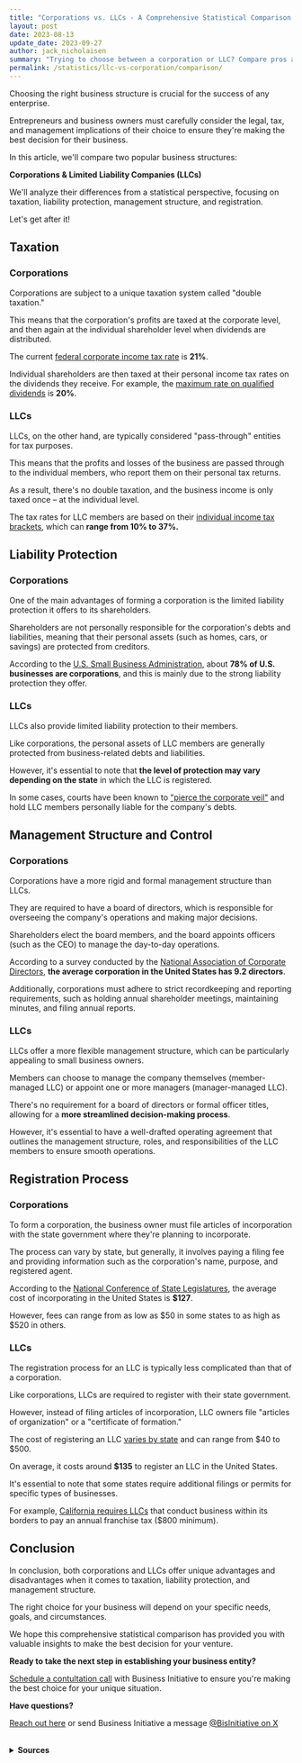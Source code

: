 ```yaml
---
title: "Corporations vs. LLCs - A Comprehensive Statistical Comparison of the Largest Business Entities"
layout: post
date: 2023-08-13
update_date: 2023-09-27
author: jack_nicholaisen
summary: "Trying to choose between a corporation or LLC? Compare pros and cons to make the best decision for your business. Don't miss out!"
permalink: /statistics/llc-vs-corporation/comparison/
---
```


Choosing the right business structure is crucial for the success of any enterprise. 

Entrepreneurs and business owners must carefully consider the legal, tax, and management implications of their choice to ensure they're making the best decision for their business. 

In this article, we'll compare two popular business structures: 

**Corporations & Limited Liability Companies (LLCs)**

We'll analyze their differences from a statistical perspective, focusing on taxation, liability protection, management structure, and registration.

Let's get after it!

## Taxation

### Corporations

Corporations are subject to a unique taxation system called "double taxation." 

This means that the corporation's profits are taxed at the corporate level, and then again at the individual shareholder level when dividends are distributed.

The current [federal corporate income tax rate](https://www.irs.gov/businesses/small-businesses-self-employed/corporation-income-tax-rates-deductions-and-credits) is **21%**. 

Individual shareholders are then taxed at their personal income tax rates on the dividends they receive. For example, the [maximum rate on qualified dividends](https://www.irs.gov/taxtopics/tc404) is **20%**.

### LLCs

LLCs, on the other hand, are typically considered "pass-through" entities for tax purposes. 

This means that the profits and losses of the business are passed through to the individual members, who report them on their personal tax returns.

As a result, there's no double taxation, and the business income is only taxed once – at the individual level. 

The tax rates for LLC members are based on their [individual income tax brackets](https://www.irs.gov/newsroom/tax-brackets-and-rates), which can **range from 10% to 37%.**

## Liability Protection

### Corporations

One of the main advantages of forming a corporation is the limited liability protection it offers to its shareholders. 

Shareholders are not personally responsible for the corporation's debts and liabilities, meaning that their personal assets (such as homes, cars, or savings) are protected from creditors.

According to the [U.S. Small Business Administration](https://www.sba.gov/business-guide/launch-your-business/choose-business-structure), about **78% of U.S. businesses are corporations**, and this is mainly due to the strong liability protection they offer.

### LLCs

LLCs also provide limited liability protection to their members. 

Like corporations, the personal assets of LLC members are generally protected from business-related debts and liabilities. 

However, it's essential to note that **the level of protection may vary depending on the state** in which the LLC is registered. 

In some cases, courts have been known to ["pierce the corporate veil"](https://www.investopedia.com/terms/p/piercingthecorporateveil.asp) and hold LLC members personally liable for the company's debts.

## Management Structure and Control

### Corporations

Corporations have a more rigid and formal management structure than LLCs. 

They are required to have a board of directors, which is responsible for overseeing the company's operations and making major decisions.

Shareholders elect the board members, and the board appoints officers (such as the CEO) to manage the day-to-day operations. 

According to a survey conducted by the [National Association of Corporate Directors](https://www.nacdonline.org/insights/publications.cfm?itemnumber=49126), **the average corporation in the United States has 9.2 directors**.

Additionally, corporations must adhere to strict recordkeeping and reporting requirements, such as holding annual shareholder meetings, maintaining minutes, and filing annual reports.

### LLCs

LLCs offer a more flexible management structure, which can be particularly appealing to small business owners. 

Members can choose to manage the company themselves (member-managed LLC) or appoint one or more managers (manager-managed LLC).

There's no requirement for a board of directors or formal officer titles, allowing for a **more streamlined decision-making process**.

However, it's essential to have a well-drafted operating agreement that outlines the management structure, roles, and responsibilities of the LLC members to ensure smooth operations.

## Registration Process

### Corporations

To form a corporation, the business owner must file articles of incorporation with the state government where they're planning to incorporate. 

The process can vary by state, but generally, it involves paying a filing fee and providing information such as the corporation's name, purpose, and registered agent.

According to the [National Conference of State Legislatures](https://www.ncsl.org/research/financial-services-and-commerce/incorporating-a-business.aspx), the average cost of incorporating in the United States is **$127**. 

However, fees can range from as low as $50 in some states to as high as $520 in others.

### LLCs

The registration process for an LLC is typically less complicated than that of a corporation. 

Like corporations, LLCs are required to register with their state government. 

However, instead of filing articles of incorporation, LLC owners file "articles of organization" or a "certificate of formation."

The cost of registering an LLC [varies by state](https://www.fundera.com/blog/cost-to-form-an-llc) and can range from $40 to $500. 

On average, it costs around **$135** to register an LLC in the United States.

It's essential to note that some states require additional filings or permits for specific types of businesses. 

For example, [California requires LLCs](https://www.sos.ca.gov/business-programs/business-entities/limited-liability-company-filing-information) that conduct business within its borders to pay an annual franchise tax ($800 minimum).

## Conclusion

In conclusion, both corporations and LLCs offer unique advantages and disadvantages when it comes to taxation, liability protection, and management structure. 

The right choice for your business will depend on your specific needs, goals, and circumstances. 

We hope this comprehensive statistical comparison has provided you with valuable insights to make the best decision for your venture.

**Ready to take the next step in establishing your business entity?**

[Schedule a contultation call](https://calendly.com/businessinitiative/30-minute-consultation-call) with Business Initiative to ensure you're making the best choice for your unique situation.

**Have questions?**

[Reach out here](https://www.businessinitiative.org/contact/) or send Business Initiative a message [@BisInitiative on X](https://twitter.com/BisInitiative)

<script async data-uid="0625212ce2" src="https://adept-hustler-4565.ck.page/0625212ce2/index.js"></script>

<br>
<details>
<summary><b>Sources</b></summary>
<br>
<ul>
    <li><a href="https://www.irs.gov/businesses/small-businesses-self-employed/corporation-income-tax-rates-deductions-and-credits">IRS: C-Corporation Income Tax Rates, Deductions, and Credits</a></li>
    <li><a href="https://www.irs.gov/taxtopics/tc404">IRS: Topic No. 404 Dividends</a></li>
    <li><a href="https://www.irs.gov/newsroom/tax-brackets-and-rates">IRS: Tax Brackets and Rates</a></li>
    <li><a href="https://www.sba.gov/business-guide/launch-your-business/choose-business-structure">U.S. Small Business Administration: Choose a business structure</a></li>
    <li><a href="https://www.investopedia.com/terms/p/piercingthecorporateveil.asp">Investopedia: Piercing the Corporate Veil</a></li>
    <li><a href="https://www.nacdonline.org/insights/publications.cfm?itemnumber=49126">National Association of Corporate Directors: Public Company Governance Survey</a></li>
    <li><a href="https://www.ncsl.org/research/financial-services-and-commerce/incorporating-a-business.aspx">National Conference of State Legislatures: Incorporating a Business</a></li>
    <li><a href="https://www.fundera.com/blog/cost-to-form-an-llc">Fundera: How Much Does it Cost to Form an LLC?</a></li>
    <li><a href="https://www.sos.ca.gov/business-programs/business-entities/limited-liability-company-filing-information">California Secretary of State: Limited Liability Company Filing Information</a></li>
</ul>
</details>


